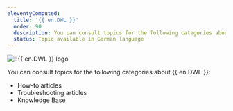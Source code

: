 ```yaml
---
eleventyComputed:
  title: '{{ en.DWL }}'
  order: 90
  description: You can consult topics for the following categories about {{ en.DWL }}':' How-to articles, Troubleshooting articles and Knowledge Base
  status: Topic available in German language
---
```

![!!{{ en.DWL }} logo](https://webdevolutions.blob.core.windows.net/images/projects/web-login/logos/web-login-color-shadow.svg)

You can consult topics for the following categories about {{ en.DWL }}:

* How-to articles
* Troubleshooting articles
* Knowledge Base
